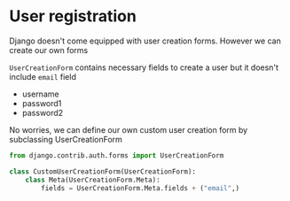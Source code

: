# User registration
Django doesn't come equipped with user creation forms.
However we can create our own forms

```UserCreationForm``` contains necessary fields to create a user but it doesn't include ```email``` field

- username
- password1
- password2

No worries, we can define our own custom user creation form by subclassing UserCreationForm

```python
from django.contrib.auth.forms import UserCreationForm

class CustomUserCreationForm(UserCreationForm):
    class Meta(UserCreationForm.Meta):
        fields = UserCreationForm.Meta.fields + ("email",)
```

